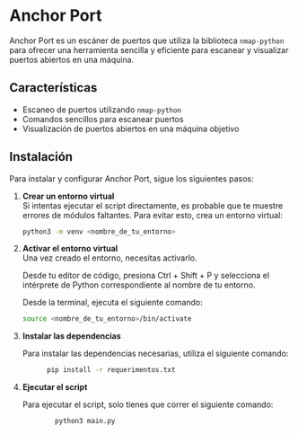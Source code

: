 # Anchor Port

Anchor Port es un escáner de puertos que utiliza la biblioteca `nmap-python` para ofrecer una herramienta sencilla y eficiente para escanear y visualizar puertos abiertos en una máquina.

## Características

- Escaneo de puertos utilizando `nmap-python`
- Comandos sencillos para escanear puertos
- Visualización de puertos abiertos en una máquina objetivo

## Instalación

Para instalar y configurar Anchor Port, sigue los siguientes pasos:

1. **Crear un entorno virtual**  
   Si intentas ejecutar el script directamente, es probable que te muestre errores de módulos faltantes. Para evitar esto, crea un entorno virtual:

   ```bash
   python3 -m venv <nombre_de_tu_entorno>


1. **Activar el entorno virtual**  
   Una vez creado el entorno, necesitas activarlo.

   Desde tu editor de código, presiona Ctrl + Shift + P y selecciona el intérprete de Python correspondiente al nombre de tu entorno.

    Desde la terminal, ejecuta el siguiente comando:

   ```bash
   source <nombre_de_tu_entorno>/bin/activate

3. **Instalar las dependencias**

    Para instalar las dependencias necesarias, utiliza el siguiente comando:
      ```bash
            pip install -r requerimentos.txt

4. **Ejecutar el script**

    Para ejecutar el script, solo tienes que correr el siguiente comando:
    ```bash
            python3 main.py